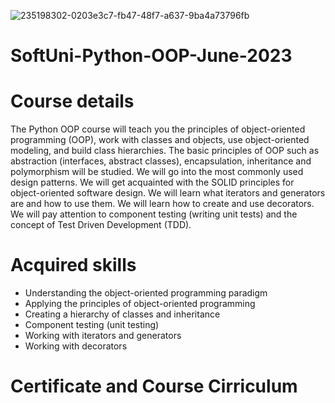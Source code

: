 ![235198302-0203e3c7-fb47-48f7-a637-9ba4a73796fb](https://github.com/slambeca/SoftUni-Python-OOP-June-2023/assets/95913250/f804fd37-d796-41a8-bee1-dbfe53cbca83)


# SoftUni-Python-OOP-June-2023

# Course details

The Python OOP course will teach you the principles of object-oriented programming (OOP), work with classes and objects, use object-oriented modeling, and build class hierarchies. The basic principles of OOP such as abstraction (interfaces, abstract classes), encapsulation, inheritance and polymorphism will be studied. We will go into the most commonly used design patterns. We will get acquainted with the SOLID principles for object-oriented software design. We will learn what iterators and generators are and how to use them. We will learn how to create and use decorators. We will pay attention to component testing (writing unit tests) and the concept of Test Driven Development (TDD).

# Acquired skills

* Understanding the object-oriented programming paradigm
* Applying the principles of object-oriented programming
* Creating a hierarchy of classes and inheritance
* Component testing (unit testing)
* Working with iterators and generators
* Working with decorators

# Certificate and Course Cirriculum
